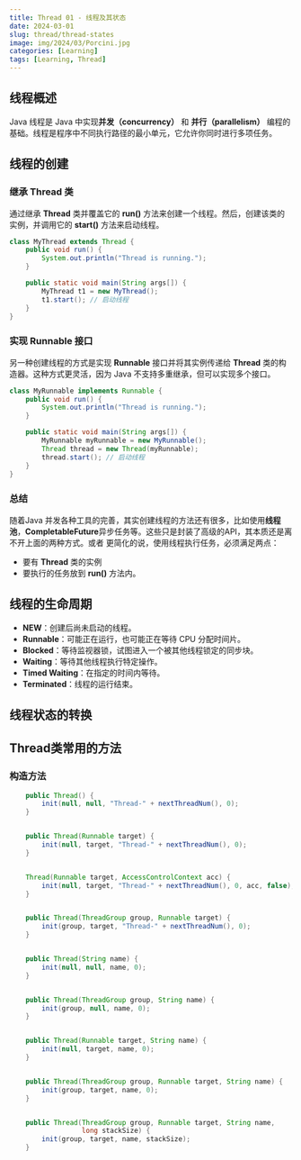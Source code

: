 ```yaml
---
title: Thread 01 - 线程及其状态
date: 2024-03-01
slug: thread/thread-states
image: img/2024/03/Porcini.jpg
categories: [Learning]
tags: [Learning, Thread]
---
```


## 线程概述

Java 线程是 Java 中实现**并发（concurrency）** 和 **并行（parallelism）** 编程的基础。线程是程序中不同执行路径的最小单元，它允许你同时进行多项任务。

## 线程的创建

### 继承 Thread 类

通过继承 **Thread** 类并覆盖它的 **run()**  方法来创建一个线程。然后，创建该类的实例，并调用它的 **start()** 方法来启动线程。

```java
class MyThread extends Thread {
    public void run() {
        System.out.println("Thread is running.");
    }

    public static void main(String args[]) {
        MyThread t1 = new MyThread();
        t1.start(); // 启动线程
    }
}
```

### 实现 Runnable 接口

另一种创建线程的方式是实现 **Runnable** 接口并将其实例传递给 **Thread** 类的构造器。这种方式更灵活，因为 Java 不支持多重继承，但可以实现多个接口。

```java
class MyRunnable implements Runnable {
    public void run() {
        System.out.println("Thread is running.");
    }

    public static void main(String args[]) {
        MyRunnable myRunnable = new MyRunnable();
        Thread thread = new Thread(myRunnable);
        thread.start(); // 启动线程
    }
}
```

### 总结

随着Java 并发各种工具的完善，其实创建线程的方法还有很多，比如使用**线程池**，**CompletableFuture**异步任务等。这些只是封装了高级的API，其本质还是离不开上面的两种方式。或者
更简化的说，使用线程执行任务，必须满足两点：

* 要有 **Thread** 类的实例
* 要执行的任务放到 **run()** 方法内。



## 线程的生命周期

* **NEW**：创建后尚未启动的线程。
* **Runnable**：可能正在运行，也可能正在等待 CPU 分配时间片。
* **Blocked**：等待监视器锁，试图进入一个被其他线程锁定的同步块。
* **Waiting**：等待其他线程执行特定操作。
* **Timed Waiting**：在指定的时间内等待。
* **Terminated**：线程的运行结束。


## 线程状态的转换

## Thread类常用的方法

### 构造方法

```java
    public Thread() {
        init(null, null, "Thread-" + nextThreadNum(), 0);
    }


    public Thread(Runnable target) {
        init(null, target, "Thread-" + nextThreadNum(), 0);
    }


    Thread(Runnable target, AccessControlContext acc) {
        init(null, target, "Thread-" + nextThreadNum(), 0, acc, false);
    }


    public Thread(ThreadGroup group, Runnable target) {
        init(group, target, "Thread-" + nextThreadNum(), 0);
    }


    public Thread(String name) {
        init(null, null, name, 0);
    }


    public Thread(ThreadGroup group, String name) {
        init(group, null, name, 0);
    }


    public Thread(Runnable target, String name) {
        init(null, target, name, 0);
    }


    public Thread(ThreadGroup group, Runnable target, String name) {
        init(group, target, name, 0);
    }


    public Thread(ThreadGroup group, Runnable target, String name,
                  long stackSize) {
        init(group, target, name, stackSize);
    }
```